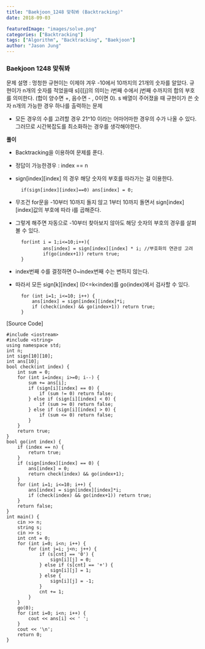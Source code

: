 ```yaml
---
title: "Baekjoon_1248 맞춰봐 (Backtracking)"
date: 2018-09-03

featuredImage: "images/solve.png"
categories: ["Backtracking"]
tags: ["Algorithm", "Backtracking", "Baekjoon"]
author: "Jason Jung"
---
```

### Baekjoon 1248 맞춰봐
문제 설명 : 멍청한 규현이는 이제야 겨우 -10에서 10까지의 21개의 숫자를 알았다. 규현이가 n개의 숫자를 적었을때 s[i][j]의 의미는 i번째 수에서 j번째 수까지의 합의 부호를 의미한다. (합이 양수면 +, 음수면 - , 0이면 0). s 배열이 주어졌을 때 규현이가 쓴 숫자 n개의 가능한 경우 하나를 출력하는 문제

- 모든 경우의 수를 고려할 경우 21^10 이라는 어마어마한 경우의 수가 나올 수 있다. 그러므로 시간복잡도를 최소화하는 경우를 생각해야한다.

**풀이**

- Backtracking을 이용하여 문제를 푼다.
- 정답이 가능한경우 : index == n 
- sign[index][index] 의 경우 해당 숫자의 부호를 따라가는 걸 이용한다.

        if(sign[index][index]==0) ans[index] = 0;
- 무조건 for문을 -10부터 10까지 돌지 않고 1부터 10까지 돌면서 sign[index][index]값의 부호에 따라 i를 곱해준다.
- 그렇게 해주면 자동으로 -10부터 찾아보지 않아도 해당 숫자의 부호의 경우를 살펴볼 수 있다.

        for(int i = 1;i<=10;i++){
                ans[index] = sign[index][index] * i; //부호화의 연관성 고려
                if(go(index+1)) return true;
        }
- index번째 수를 결정하면 0~index번째 수는 변하지 않는다.
- 따라서 모든 sign[k][index] (0<=k<index)를 go(index)에서 검사할 수 있다.

        for (int i=1; i<=10; i++) {
            ans[index] = sign[index][index]*i;
            if (check(index) && go(index+1)) return true;
        }



[Source Code] 

    #include <iostream>
    #include <string>
    using namespace std;
    int n;
    int sign[10][10];
    int ans[10];
    bool check(int index) {
        int sum = 0;
        for (int i=index; i>=0; i--) {
            sum += ans[i];
            if (sign[i][index] == 0) {
                if (sum != 0) return false;
            } else if (sign[i][index] < 0) {
                if (sum >= 0) return false;
            } else if (sign[i][index] > 0) {
                if (sum <= 0) return false;
            }
        }
        return true;
    }
    bool go(int index) {
        if (index == n) {
            return true;
        }
        if (sign[index][index] == 0) {
            ans[index] = 0;
            return check(index) && go(index+1);
        }
        for (int i=1; i<=10; i++) {
            ans[index] = sign[index][index]*i;
            if (check(index) && go(index+1)) return true;
        }
        return false;
    }
    int main() {
        cin >> n;
        string s;
        cin >> s;
        int cnt = 0;
        for (int i=0; i<n; i++) {
            for (int j=i; j<n; j++) {
                if (s[cnt] == '0') {
                    sign[i][j] = 0;
                } else if (s[cnt] == '+') {
                    sign[i][j] = 1;
                } else {
                    sign[i][j] = -1;
                }
                cnt += 1;
            }
        }
        go(0);
        for (int i=0; i<n; i++) {
            cout << ans[i] << ' ';
        }
        cout << '\n';
        return 0;
    }